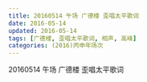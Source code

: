 ```yaml
---
title: 20160514 午场 广德楼 歪唱太平歌词
date: 2016-05-14
updated: 2016-05-14
tags: [广德楼, 歪唱太平歌词, 相声, 高峰] 
categories: (2016)丙申年场次 
---
```

20160514 午场 广德楼 歪唱太平歌词
